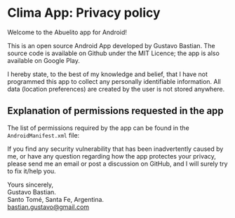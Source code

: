 # Clima App: Privacy policy

Welcome to the Abuelito app for Android!

This is an open source Android App developed by Gustavo Bastian. The source code is available on Github under the MIT Licence; the app is also available on Google Play.

I hereby state, to the best of my knowledge and belief, that I have not programmed this app to collect any personally identifiable information. All data (location preferences) are created by the user is not stored anywhere.

## Explanation of permissions requested in the app

The list of permissions required by the app can be found in the `AndroidManifest.xml` file:

If you find any security vulnerability that has been inadvertently caused by me, or have any question regarding how the app protectes your privacy, please send me an email or post a discussion on GitHub, and I will surely try to fix it/help you.

Yours sincerely,\
Gustavo Bastian.\
Santo Tomé, Santa Fe, Argentina.\
bastian.gustavo@gmail.com
